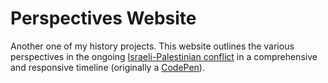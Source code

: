 # Perspectives Website

Another one of my history projects. This website outlines the various
perspectives in the ongoing [Israeli-Palestinian conflict](https://israelipalestinian.procon.org/view.timeline.php?timelineID=000031)
in a comprehensive and responsive timeline (originally a [CodePen](https://codepen.io/viktorjs/pen/KQZYjo)).
